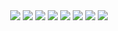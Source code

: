 
<div align="center">
<img src="https://img.shields.io/badge/C-00599C?style=flat-square&logo=C&logoColor=white"/>
<img src="https://img.shields.io/badge/Java-007396?style=flat-square&logo=Java&logoColor=white"/>
<img src="https://img.shields.io/badge/Python-3766AB?style=flat-square&logo=Python&logoColor=white"/>

<img src="https://img.shields.io/badge/Node.js-339933?style=flat-square&logo=Node.js&logoColor=white"/>
<img src="https://img.shields.io/badge/React-61DAFB?style=flat-square&logo=React&logoColor=white"/>
<img src="https://img.shields.io/badge/Mysql-E6B91E?style=flat-square&logo=MySql&logoColor=white"/>

<img src="https://img.shields.io/badge/Nginx-232F3E?style=flat-square&logo=Nginx&logoColor=white"/>
<img src="https://img.shields.io/badge/Docker-2496ED?style=flat-square&logo=Docker&logoColor=white"/>
</div>